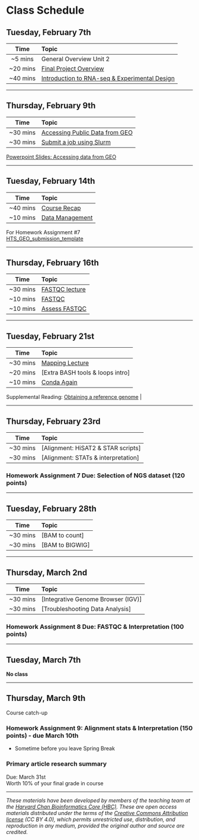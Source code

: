 # Class Schedule

## Tuesday, February 7th 

| Time |  Topic  |  
|:-----------:|:----------| 
| ~5 mins| General Overview Unit 2| 
| ~20 mins| [Final Project Overview](../lectures/GuidelinesforFinalProject.pdf) | 
| ~40 mins | [Introduction to RNA-seq & Experimental Design](../lectures/Lecture4-MMG232.pdf) |


***

## Thursday, February 9th 

| Time |  Topic  |  
|:-----------:|:----------| 
| ~30 mins| [Accessing Public Data from GEO](../lessons/02_accessing_public_experimental_data.md)| 
| ~30 mins| [Submit a job using Slurm](../lessons/02_job_submission_slurm.md)| 

[Powerpoint Slides: Accessing data from GEO](../lectures/Lecture5-MMG232.pdf)

***

## Tuesday, February 14th 

| Time |  Topic  |  
|:-----------:|:----------| 
| ~40 mins| [Course Recap](../lectures/Lecture6-MMG232.pdf) | 
| ~10 mins| [Data Management](../lessons/03_data_organization.md) | 

For Homework Assignment #7   
[HTS_GEO_submission_template](../materials/HTS_GEO_submission_template.xlsx)

***
## Thursday, February 16th 

| Time |  Topic  |  
|:-----------:|:---------------| 
| ~30 mins| [FASTQC lecture](../lectures/Lecture7-MMG232.pdf) |
| ~10 mins| [FASTQC](../lessons/04_running_fastqc.md) |
| ~10 mins| [Assess FASTQC](../lessons/04_assessing_fastqc_output.md) |

***

## Tuesday, February 21st 

| Time |  Topic  |  
|:-----------:|:----------| 
| ~30 mins| [Mapping Lecture](../lectures/Lecture8-MMG232.pdf) |
| ~20 mins| [Extra BASH tools & loops intro] |
| ~10 mins| [Conda Again](../lessons/05_InstallConda_multiqc.md) |

Supplemental Reading: 
[Obtaining a reference genome](../lessons/05_accessing_genome_reference_data.md) | 

***

## Thursday, February 23rd 

| Time |  Topic  |  
|:-----------:|:----------| 
| ~30 mins| [Alignment: HiSAT2 & STAR scripts] | 
| ~30 mins| [Alignment: STATs & interpretation] | 

### Homework Assignment 7 Due: Selection of NGS dataset (120 points)
***

## Tuesday, February 28th  

| Time |  Topic  |  
|:-----------:|:----------| 
| ~30 mins| [BAM to count] | 
| ~30 mins| [BAM to BIGWIG] |

***

## Thursday, March 2nd 

| Time |  Topic  |  
|:-----------:|:----------| 
| ~30 mins| [Integrative Genome Browser (IGV)] | 
| ~30 mins| [Troubleshooting Data Analysis] |

### Homework Assignment 8 Due: FASTQC & Interpretation (100 points)

*** 
## Tuesday, March 7th  
**No class**

***

## Thursday, March 9th  
Course catch-up 

### Homework Assignment 9: Alignment stats & Interpretation (150 points) - due March 10th  
- Sometime before you leave Spring Break 

### Primary article research summary  
Due: March 31st   
Worth 10% of your final grade in course 

*** 


*These materials have been developed by members of the teaching team at the [Harvard Chan Bioinformatics Core (HBC)](http://bioinformatics.sph.harvard.edu/). These are open access materials distributed under the terms of the [Creative Commons Attribution license](https://creativecommons.org/licenses/by/4.0/) (CC BY 4.0), which permits unrestricted use, distribution, and reproduction in any medium, provided the original author and source are credited.*
